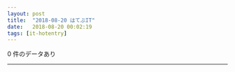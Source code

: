 ```yaml
---
layout: post
title:  "2018-08-20 はてぶIT"
date:   2018-08-20 00:02:19
tags: [it-hotentry]
---
```

0 件のデータあり

<hr>
